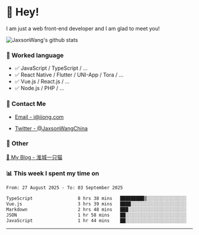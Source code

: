 # 👋 Hey!

I am just a web front-end developer and I am glad to meet you!

![JaxsonWang's github stats](https://github-readme-stats.vercel.app/api?username=JaxsonWang&&show_icons=true&&title_color=1abc9c&&icon_color=1abc9c)


### 📝 Worked language

- ✅ JavaScript / TypeScript / ...
- ✅ React Native / Flutter / UNI-App / Tora / ...
- ✅ Vue.js / React.js / ...
- ✅ Node.js / PHP / ...

### 📮 Contact Me

- [Email - i@iiong.com](mailto:i@iiong.com)

- [Twitter - @JaxsonWangChina](https://twitter.com/JaxsonWangChina)

### 🤪 Other

[📌 My Blog - 淮城一只猫](https://iiong.com)

### 📊 This week I spent my time on

<!--START_SECTION:waka-->

```txt
From: 27 August 2025 - To: 03 September 2025

TypeScript                 8 hrs 38 mins   █████████▒░░░░░░░░░░░░░░░   37.40 %
Vue.js                     3 hrs 39 mins   ████░░░░░░░░░░░░░░░░░░░░░   15.86 %
Markdown                   2 hrs 48 mins   ███░░░░░░░░░░░░░░░░░░░░░░   12.12 %
JSON                       1 hr 58 mins    ██░░░░░░░░░░░░░░░░░░░░░░░   08.57 %
JavaScript                 1 hr 44 mins    ██░░░░░░░░░░░░░░░░░░░░░░░   07.55 %
```

<!--END_SECTION:waka-->

---
